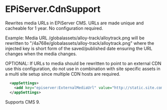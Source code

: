 # EPiServer.CdnSupport

Rewrites media URLs in EPiServer CMS. URLs are made unique and cacheable for 1 year. No configuration required.

Example: Media URL /globalassets/alloy-track/alloytrack.png will be rewritten to "/4a768e/globalassets/alloy-track/alloytrack.png" where
the injected key is short form of the saved/published date ensuring the URL changes when the media changes.

OPTIONAL: If URLs to media should be rewritten to point to an external CDN use this configuration, do not use in
combination with site specific assets in a multi site setup since multiple CDN hosts are required.

```xml
  <appSettings>
    <add key="episerver:ExternalMediaUrl" value="http://static.site.com/"/>
  </appSettings>
```

 Supports CMS 9.
